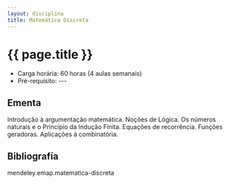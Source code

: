 ```yaml
---
layout: disciplina
title: Matemática Discreta
---
```


# {{ page.title }}

- Carga horária: 60 horas (4 aulas semanais)
- Pré-requisito: ---

## Ementa

Introdução à argumentação matemática. Noções de Lógica. Os números
naturais e o Princípio da Indução Finita. Equações de recorrência.
Funções geradoras. Aplicações à combinatória.

## Bibliografía

mendeley.emap.matematica-discreta 


